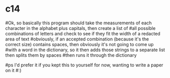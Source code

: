 # c14

#Ok, so basically this program should take the measurements of each character in the alphabet plus capitals, then create a list of
#all possible combinations of letters and check to see if they fit the width of a redacted area of text
#obviously, if an accepted combination (because it's the correct size) contains spaces, then obviously it's not going to come up
#with a word in the dictionary, so it then adds those strings to a separate list then splits them by spaces
#then runs it through the dictionary

#ps I'd prefer it if you kept this to yourself for now, wanting to write a paper on it
#:)
